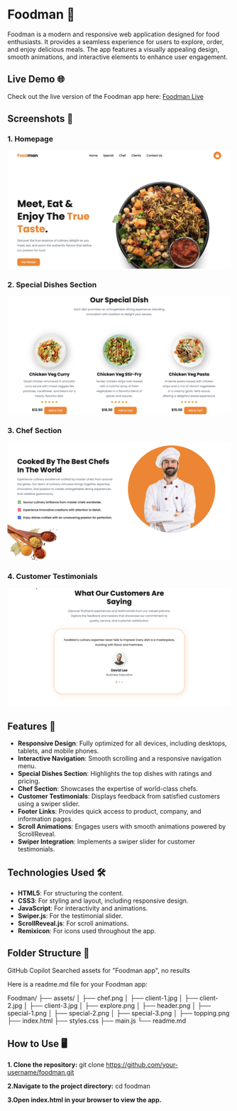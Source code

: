 # Foodman 🍴

Foodman is a modern and responsive web application designed for food enthusiasts. It provides a seamless experience for users to explore, order, and enjoy delicious meals. The app features a visually appealing design, smooth animations, and interactive elements to enhance user engagement.

## Live Demo 🌐

Check out the live version of the Foodman app here: [Foodman Live](https://foodman-blond.vercel.app/#) 

## Screenshots 📸

### 1. **Homepage**

![Homepage](assets/home.png)

### 2. **Special Dishes Section**

![Special Dishes](assets/specialDishes.png)

### 3. **Chef Section**

![Chef Section](assets/chefpage.png)

### 4. **Customer Testimonials**

![Customer Testimonials](assets/customers.png)


## Features 🚀

- **Responsive Design**: Fully optimized for all devices, including desktops, tablets, and mobile phones.
- **Interactive Navigation**: Smooth scrolling and a responsive navigation menu.
- **Special Dishes Section**: Highlights the top dishes with ratings and pricing.
- **Chef Section**: Showcases the expertise of world-class chefs.
- **Customer Testimonials**: Displays feedback from satisfied customers using a swiper slider.
- **Footer Links**: Provides quick access to product, company, and information pages.
- **Scroll Animations**: Engages users with smooth animations powered by ScrollReveal.
- **Swiper Integration**: Implements a swiper slider for customer testimonials.

## Technologies Used 🛠️

- **HTML5**: For structuring the content.
- **CSS3**: For styling and layout, including responsive design.
- **JavaScript**: For interactivity and animations.
- **Swiper.js**: For the testimonial slider.
- **ScrollReveal.js**: For scroll animations.
- **Remixicon**: For icons used throughout the app.

## Folder Structure 📂

GitHub Copilot
Searched assets for "Foodman app", no results

Here is a readme.md file for your Foodman app:

Foodman/ ├── assets/ │ ├── chef.png │ ├── client-1.jpg │ ├── client-2.jpg │ ├── client-3.jpg │ ├── explore.png │ ├── header.png │ ├── special-1.png │ ├── special-2.png │ ├── special-3.png │ ├── topping.png ├── index.html ├── styles.css ├── main.js └── readme.md 


## How to Use 🖥️

**1. Clone the repository:**
   git clone https://github.com/your-username/foodman.git
   
**2.Navigate to the project directory:**
    cd foodman
    
**3.Open index.html in your browser to view the app.**
